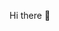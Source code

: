  Hi there 👋

<!--
**turanhalit/turanhalit** is a ✨ _special_ ✨ repository because its `README.md` (this file) appears on your GitHub profile.

**<h1 align="center">Hi 👋, I'm Halitcan Turan</h1>
**<h3 align="center">I'm a computer engineer student at Eskişehir Osmangazi University</h3>

**<p align="left"> <img src="https://komarev.com/ghpvc/?username=turanhalit&label=Profile%20views&color=0e75b6&style=flat" alt="turanhalit" /> </p>

- 🌱 I’m currently learning **c# , java**

- 📫 How to reach me **turanhalittt@gmail.com**

<h3 align="left">Connect with me:</h3>
<p align="left">
<a href="https://twitter.com/turanhalittt" target="blank"><img align="center" src="https://cdn.jsdelivr.net/npm/simple-icons@3.0.1/icons/twitter.svg" alt="turanhalittt" height="30" width="40" /></a>
<a href="https://linkedin.com/in/turanhalittt" target="blank"><img align="center" src="https://cdn.jsdelivr.net/npm/simple-icons@3.0.1/icons/linkedin.svg" alt="turanhalittt" height="30" width="40" /></a>
<a href="https://stackoverflow.com/users/14654779" target="blank"><img align="center" src="https://cdn.jsdelivr.net/npm/simple-icons@3.0.1/icons/stackoverflow.svg" alt="14654779" height="30" width="40" /></a>
<a href="https://medium.com/@turanhalittt" target="blank"><img align="center" src="https://cdn.jsdelivr.net/npm/simple-icons@3.0.1/icons/medium.svg" alt="@turanhalittt" height="30" width="40" /></a>
</p>

<h3 align="left">Languages and Tools:</h3>
<p align="left"> <a href="https://developer.android.com" target="_blank"> <img src="https://raw.githubusercontent.com/devicons/devicon/master/icons/android/android-original-wordmark.svg" alt="android" width="40" height="40"/> </a> <a href="https://www.cprogramming.com/" target="_blank"> <img src="https://raw.githubusercontent.com/devicons/devicon/master/icons/c/c-original.svg" alt="c" width="40" height="40"/> </a> <a href="https://www.w3schools.com/cpp/" target="_blank"> <img src="https://raw.githubusercontent.com/devicons/devicon/master/icons/cplusplus/cplusplus-original.svg" alt="cplusplus" width="40" height="40"/> </a> <a href="https://www.w3schools.com/cs/" target="_blank"> <img src="https://raw.githubusercontent.com/devicons/devicon/master/icons/csharp/csharp-original.svg" alt="csharp" width="40" height="40"/> </a> <a href="https://www.java.com" target="_blank"> <img src="https://raw.githubusercontent.com/devicons/devicon/master/icons/java/java-original.svg" alt="java" width="40" height="40"/> </a> <a href="https://www.python.org" target="_blank"> <img src="https://raw.githubusercontent.com/devicons/devicon/master/icons/python/python-original.svg" alt="python" width="40" height="40"/> </a> </p>

<p><img align="left" src="https://github-readme-stats.vercel.app/api/top-langs?username=turanhalit&show_icons=true&locale=en&layout=compact" alt="turanhalit" /></p>

<p>&nbsp;<img align="center" src="https://github-readme-stats.vercel.app/api?username=turanhalit&show_icons=true&locale=en" alt="turanhalit" /></p>

<p><img align="center" src="https://github-readme-streak-stats.herokuapp.com/?user=turanhalit&" alt="turanhalit" /></p>


